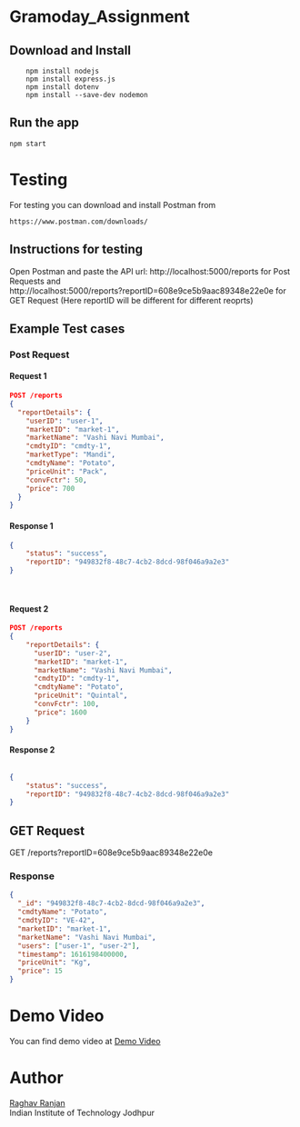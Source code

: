 # Gramoday_Assignment

## Download and Install

```
    npm install nodejs
    npm install express.js
    npm install dotenv
    npm install --save-dev nodemon
```

## Run the app


    npm start


# Testing

For testing you can download and install Postman from

```
https://www.postman.com/downloads/
```

## Instructions for testing
Open Postman and paste the API url: http://localhost:5000/reports for Post Requests and<br/> http://localhost:5000/reports?reportID=608e9ce5b9aac89348e22e0e for GET Request (Here reportID will be different for different reoprts)

## Example Test cases

### Post Request

#### Request 1
```JSON
POST /reports
{
  "reportDetails": {
    "userID": "user-1",
    "marketID": "market-1",
    "marketName": "Vashi Navi Mumbai",
    "cmdtyID": "cmdty-1",
    "marketType": "Mandi",
    "cmdtyName": "Potato",
    "priceUnit": "Pack",
    "convFctr": 50,
    "price": 700
  }
}
```

#### Response 1
```JSON
{
	"status": "success",
	"reportID": "949832f8-48c7-4cb2-8dcd-98f046a9a2e3"
}
```

<br/>

#### Request 2
```JSON
POST /reports
{ 
    "reportDetails": {
      "userID": "user-2",
      "marketID": "market-1",
      "marketName": "Vashi Navi Mumbai",
      "cmdtyID": "cmdty-1",
      "cmdtyName": "Potato",
      "priceUnit": "Quintal",
      "convFctr": 100,
      "price": 1600
    }
}
```

#### Response 2
```JSON

{
	"status": "success",
	"reportID": "949832f8-48c7-4cb2-8dcd-98f046a9a2e3"
}
```

## GET Request

GET /reports?reportID=608e9ce5b9aac89348e22e0e

### Response
```JSON
{
  "_id": "949832f8-48c7-4cb2-8dcd-98f046a9a2e3",
  "cmdtyName": "Potato",
  "cmdtyID": "VE-42",
  "marketID": "market-1",
  "marketName": "Vashi Navi Mumbai",
  "users": ["user-1", "user-2"],
  "timestamp": 1616198400000,
  "priceUnit": "Kg",
  "price": 15
}
```

# Demo Video 
 
 You can find demo video at [Demo Video](https://drive.google.com/drive/folders/1z28xBmJ3yVXteSe8-ReGEKDQabhKmUNE?usp=sharing)
 
 # Author
 [Raghav Ranjan](https://raghavranjan005.github.io/)<br/>
 Indian Institute of Technology Jodhpur
 

